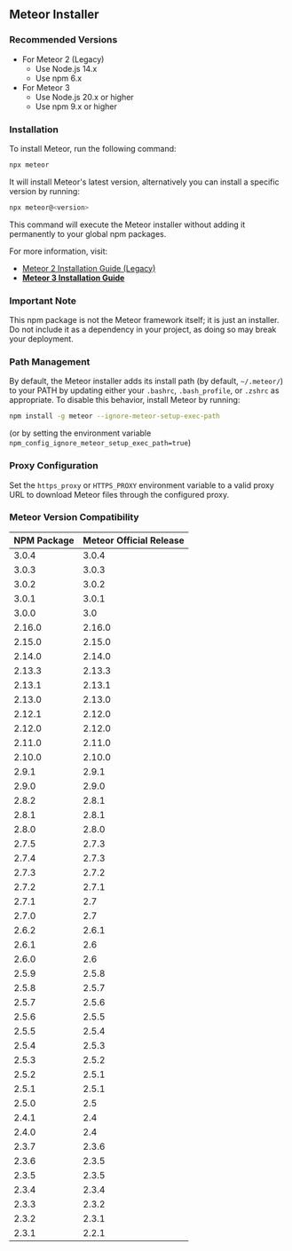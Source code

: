 ## Meteor Installer

### Recommended Versions

- For Meteor 2 (Legacy)
  - Use Node.js 14.x
  - Use npm 6.x
- For Meteor 3
  - Use Node.js 20.x or higher
  - Use npm 9.x or higher

### Installation

To install Meteor, run the following command:

```bash
npx meteor
```

It will install Meteor's latest version, alternatively you can install a specific version by running:

```bash
npx meteor@<version>
```

This command will execute the Meteor installer without adding it permanently to your global npm packages.

For more information, visit:

- [Meteor 2 Installation Guide (Legacy)](https://v2-docs.meteor.com/install.html)
- [**Meteor 3 Installation Guide**](https://v3-docs.meteor.com/about/install.html)





### Important Note

This npm package is not the Meteor framework itself; it is just an installer. Do not include it as a dependency in your project, as doing so may break your deployment.

### Path Management

By default, the Meteor installer adds its install path (by default, `~/.meteor/`) to your PATH by updating either your `.bashrc`, `.bash_profile`, or `.zshrc` as appropriate. To disable this behavior, install Meteor by running:

```bash
npm install -g meteor --ignore-meteor-setup-exec-path
```

(or by setting the environment variable `npm_config_ignore_meteor_setup_exec_path=true`)

### Proxy Configuration

Set the `https_proxy` or `HTTPS_PROXY` environment variable to a valid proxy URL to download Meteor files through the configured proxy.

### Meteor Version Compatibility

| NPM Package | Meteor Official Release |
|-------------|-------------------------|
| 3.0.4       | 3.0.4                   |
| 3.0.3       | 3.0.3                   |
| 3.0.2       | 3.0.2                   |
| 3.0.1       | 3.0.1                   |
| 3.0.0       | 3.0                     |
| 2.16.0      | 2.16.0                  |
| 2.15.0      | 2.15.0                  |
| 2.14.0      | 2.14.0                  |
| 2.13.3      | 2.13.3                  |
| 2.13.1      | 2.13.1                  |
| 2.13.0      | 2.13.0                  |
| 2.12.1      | 2.12.0                  |
| 2.12.0      | 2.12.0                  |
| 2.11.0      | 2.11.0                  |
| 2.10.0      | 2.10.0                  |
| 2.9.1       | 2.9.1                   |
| 2.9.0       | 2.9.0                   |
| 2.8.2       | 2.8.1                   |
| 2.8.1       | 2.8.1                   |
| 2.8.0       | 2.8.0                   |
| 2.7.5       | 2.7.3                   |
| 2.7.4       | 2.7.3                   |
| 2.7.3       | 2.7.2                   |
| 2.7.2       | 2.7.1                   |
| 2.7.1       | 2.7                     |
| 2.7.0       | 2.7                     |
| 2.6.2       | 2.6.1                   |
| 2.6.1       | 2.6                     |
| 2.6.0       | 2.6                     |
| 2.5.9       | 2.5.8                   |
| 2.5.8       | 2.5.7                   |
| 2.5.7       | 2.5.6                   |
| 2.5.6       | 2.5.5                   |
| 2.5.5       | 2.5.4                   |
| 2.5.4       | 2.5.3                   |
| 2.5.3       | 2.5.2                   |
| 2.5.2       | 2.5.1                   |
| 2.5.1       | 2.5.1                   |
| 2.5.0       | 2.5                     |
| 2.4.1       | 2.4                     |
| 2.4.0       | 2.4                     |
| 2.3.7       | 2.3.6                   |
| 2.3.6       | 2.3.5                   |
| 2.3.5       | 2.3.5                   |
| 2.3.4       | 2.3.4                   |
| 2.3.3       | 2.3.2                   |
| 2.3.2       | 2.3.1                   |
| 2.3.1       | 2.2.1                   |
